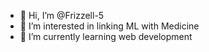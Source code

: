 - 👋 Hi, I’m @Frizzell-5
- 👀 I’m interested in linking ML with Medicine
- 🌱 I’m currently learning web development

<!---
Frizzell-5/Frizzell-5 is a ✨ special ✨ repository because its `README.md` (this file) appears on your GitHub profile.
You can click the Preview link to take a look at your changes.
--->
